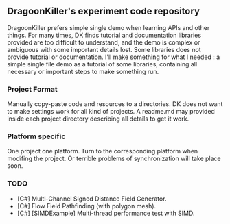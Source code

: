 ## DragoonKiller's experiment code repository
DragoonKiller prefers simple single demo when learning APIs and other things. For many times, DK finds tutorial and documentation libraries provided are too difficult to understand, and the demo is complex or ambiguous with some important details lost. Some libraries does not provide tutorial or documentation. I'll make something for what I needed : a simple single file demo as a tutorial of some libraries, containing all necessary or important steps to make something run.

### Project Format
Manually copy-paste code and resources to a directories. DK does not want to make settings work for all kind of projects. A readme.md may provided inside each project directory describing all details to get it work.

### Platform specific
One project one platform. Turn to the corresponding platform when modifing the project. Or terrible problems of synchronization will take place soon.

### TODO
- [C#] Multi-Channel Signed Distance Field Generator.  
- [C#] Flow Field Pathfinding (with polygon mesh). 
- [C#] [SIMDExample] Multi-thread performance test with SIMD.
